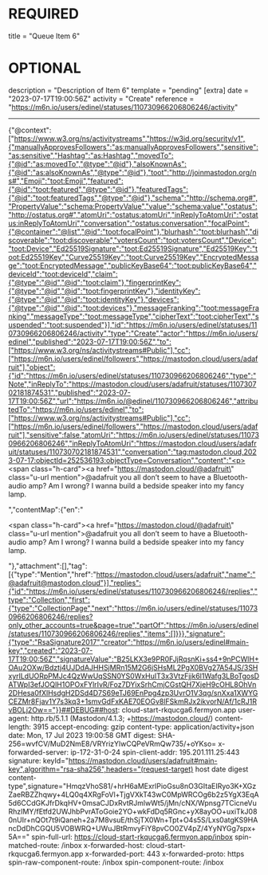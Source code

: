 
# REQUIRED
title = "Queue Item 6"
# OPTIONAL
description = "Description of Item 6"
template = "pending"
[extra]
date = "2023-07-17T19:00:56Z"
activity = "Create"
reference = "https://m6n.io/users/edinel/statuses/110730966206806246/activity"

---
{"@context":["https://www.w3.org/ns/activitystreams","https://w3id.org/security/v1",{"manuallyApprovesFollowers":"as:manuallyApprovesFollowers","sensitive":"as:sensitive","Hashtag":"as:Hashtag","movedTo":{"@id":"as:movedTo","@type":"@id"},"alsoKnownAs":{"@id":"as:alsoKnownAs","@type":"@id"},"toot":"http://joinmastodon.org/ns#","Emoji":"toot:Emoji","featured":{"@id":"toot:featured","@type":"@id"},"featuredTags":{"@id":"toot:featuredTags","@type":"@id"},"schema":"http://schema.org#","PropertyValue":"schema:PropertyValue","value":"schema:value","ostatus":"http://ostatus.org#","atomUri":"ostatus:atomUri","inReplyToAtomUri":"ostatus:inReplyToAtomUri","conversation":"ostatus:conversation","focalPoint":{"@container":"@list","@id":"toot:focalPoint"},"blurhash":"toot:blurhash","discoverable":"toot:discoverable","votersCount":"toot:votersCount","Device":"toot:Device","Ed25519Signature":"toot:Ed25519Signature","Ed25519Key":"toot:Ed25519Key","Curve25519Key":"toot:Curve25519Key","EncryptedMessage":"toot:EncryptedMessage","publicKeyBase64":"toot:publicKeyBase64","deviceId":"toot:deviceId","claim":{"@type":"@id","@id":"toot:claim"},"fingerprintKey":{"@type":"@id","@id":"toot:fingerprintKey"},"identityKey":{"@type":"@id","@id":"toot:identityKey"},"devices":{"@type":"@id","@id":"toot:devices"},"messageFranking":"toot:messageFranking","messageType":"toot:messageType","cipherText":"toot:cipherText","suspended":"toot:suspended"}],"id":"https://m6n.io/users/edinel/statuses/110730966206806246/activity","type":"Create","actor":"https://m6n.io/users/edinel","published":"2023-07-17T19:00:56Z","to":["https://www.w3.org/ns/activitystreams#Public"],"cc":["https://m6n.io/users/edinel/followers","https://mastodon.cloud/users/adafruit"],"object":{"id":"https://m6n.io/users/edinel/statuses/110730966206806246","type":"Note","inReplyTo":"https://mastodon.cloud/users/adafruit/statuses/110730702181874531","published":"2023-07-17T19:00:56Z","url":"https://m6n.io/@edinel/110730966206806246","attributedTo":"https://m6n.io/users/edinel","to":["https://www.w3.org/ns/activitystreams#Public"],"cc":["https://m6n.io/users/edinel/followers","https://mastodon.cloud/users/adafruit"],"sensitive":false,"atomUri":"https://m6n.io/users/edinel/statuses/110730966206806246","inReplyToAtomUri":"https://mastodon.cloud/users/adafruit/statuses/110730702181874531","conversation":"tag:mastodon.cloud,2023-07-17:objectId=252536193:objectType=Conversation","content":"<p><span class=\"h-card\"><a href=\"https://mastodon.cloud/@adafruit\" class=\"u-url mention\">@<span>adafruit</span></a></span> you all don’t seem to have a Bluetooth-audio amp?  Am I wrong?  I wanna build a bedside speaker into my fancy lamp.</p>","contentMap":{"en":"<p><span class=\"h-card\"><a href=\"https://mastodon.cloud/@adafruit\" class=\"u-url mention\">@<span>adafruit</span></a></span> you all don’t seem to have a Bluetooth-audio amp?  Am I wrong?  I wanna build a bedside speaker into my fancy lamp.</p>"},"attachment":[],"tag":[{"type":"Mention","href":"https://mastodon.cloud/users/adafruit","name":"@adafruit@mastodon.cloud"}],"replies":{"id":"https://m6n.io/users/edinel/statuses/110730966206806246/replies","type":"Collection","first":{"type":"CollectionPage","next":"https://m6n.io/users/edinel/statuses/110730966206806246/replies?only_other_accounts=true&page=true","partOf":"https://m6n.io/users/edinel/statuses/110730966206806246/replies","items":[]}}},"signature":{"type":"RsaSignature2017","creator":"https://m6n.io/users/edinel#main-key","created":"2023-07-17T19:00:56Z","signatureValue":"B25LKX3e9PR0FJjRqsnKi+ss4+9nPCWlH+OAu2OXw/Bdztj4UJDdAJHHSjMRn15M2G6jSHsML2PgX0BVg27A54JS/3SHxyrlLdUORpPMJc4QzWwUqSSN0YS0WxHuIT3x3VtzFjjk6l1Wafg3LBoTgosDATWpI3efJOQlH1OPOxFYlrIvR/Foz7DYixSrhCmjCGstQH7XjeH9cOHL8OhVn2DHesa0fXlHsdgH2DSd4D7S69eTJ69EnPpg4zp3UvrO1V3qg/snXxa1XWYGCEZMr8Fjav1Y7s3kq3+1smvGdFxKAE70EOGv8lFSkmRJx2ikvorN/Af/1cRJ1RvBOLj2Ow=="}}##DEBUG##host: cloud-start-rkqucga6.fermyon.app
user-agent: http.rb/5.1.1 (Mastodon/4.1.3; +https://mastodon.cloud/)
content-length: 3915
accept-encoding: gzip
content-type: application/activity+json
date: Mon, 17 Jul 2023 19:00:58 GMT
digest: SHA-256=wvfCV/MuD2NmE8/VRYrizYlwCQPeVRmQw735/+oYKso=
x-forwarded-server: ip-172-31-0-24
spin-client-addr: 195.201.111.25:443
signature: keyId="https://mastodon.cloud/users/adafruit#main-key",algorithm="rsa-sha256",headers="(request-target) host date digest content-type",signature="HmqzVhoS81/+hrH6aMExrlPioGsu8nO3GItaEIRyo3K+XGzZaeRBZZhqwy+4LQ0q4XRgFoVl+TjgVXkT43wC0MpWRCOg6b2z5YgX3EqA5d6CCdGKJfrDkqHV+0msaCJDxRvtRJmlwWt5/jMn/cNX/Wpnsg7TCicneVuRhzIMY/fEtfd2UWJhbPvrAToGoie2YO+wkFdDq5RGnc+yX8ayOO+uxiTkJ080nUIr+nQOt7t9iQaneh+2a7M8vsuE/thSjTX0Wn+Tpt+O4s5S/Lxs0atgKS9HAncDdDhCGQU5VOBWRQ+UWuJBtRmvyFiY8pvCO0ZV4pZ/4YyNYGg7spx+5A=="
spin-full-url: https://cloud-start-rkqucga6.fermyon.app/inbox
spin-matched-route: /inbox
x-forwarded-host: cloud-start-rkqucga6.fermyon.app
x-forwarded-port: 443
x-forwarded-proto: https
spin-raw-component-route: /inbox
spin-component-route: /inbox

